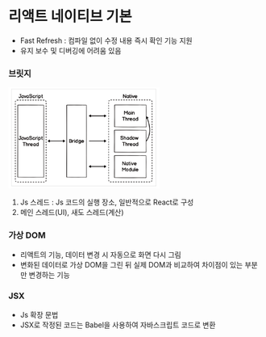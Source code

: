 # 리액트 네이티브 기본

- Fast Refresh : 컴파일 없이 수정 내용 즉시 확인 기능 지원
- 유지 보수 및 디버깅에 어려움 있음


### 브릿지

<img src="img\brige.png" width="300"><br>

1. Js 스레드 : Js 코드의 실행 장소, 일반적으로 React로 구성
2. 메인 스레드(UI), 새도 스레드(계산)


### 가상 DOM

- 리액트의 기능, 데이터 변경 시 자동으로 화면 다시 그림
- 변화된 데이터로 가상 DOM을 그린 뒤 실제 DOM과 비교하여 차이점이 있는 부분만 변경하는 기능


### JSX

- Js 확장 문법
- JSX로 작정된 코드는 Babel을 사용하여 자바스크립트 코드로 변환
